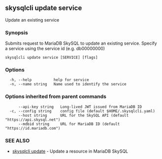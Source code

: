 ## skysqlcli update service

Update an existing service

### Synopsis

Submits request to MariaDB SkySQL to update an existing service. Specify a service using the service id (e.g. db00000000)

```
skysqlcli update service [SERVICE] [flags]
```

### Options

```
  -h, --help          help for service
  -n, --name string   Name used to identify the service
```

### Options inherited from parent commands

```
      --api-key string   Long-lived JWT issued from MariaDB ID
  -c, --config string    config file (default $HOME/.skysqlcli.yaml)
      --host string      URL for the SkySQL API (default "https://api.skysql.net")
      --mdbid string     URL for MariaDB ID (default "https://id.mariadb.com")
```

### SEE ALSO

* [skysqlcli update](skysqlcli_update.md)	 - Update a resource in MariaDB SkySQL

